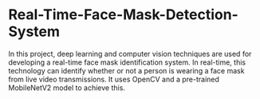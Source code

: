 # Real-Time-Face-Mask-Detection-System
In this project, deep learning and computer vision techniques are used for developing a real-time face mask identification system. In real-time, this technology can identify whether or not a person is wearing a face mask from live video transmissions. It uses OpenCV and a pre-trained MobileNetV2 model to achieve this.
